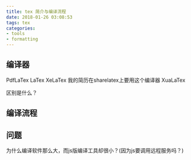 ```yaml
---
title: tex 简介与编译流程
date: 2018-01-26 03:08:53
tags: tex
categories:
- tools
- formatting
---
```




## 编译器
PdfLaTex
LaTex
XeLaTex   我的简历在sharelatex上要用这个编译器
XuaLaTex


区别是什么？

## 编译流程


## 问题

为什么编译软件那么大，而js版编译工具却很小？(因为js要调用远程服务吗？)
